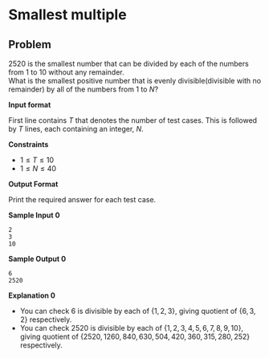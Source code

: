 # Smallest multiple

## Problem

$2520$ is the smallest number that can be divided by each of the numbers from $1$ to $10$ without any remainder.<br/>
What is the smallest positive number that is evenly divisible(divisible with no remainder) by all of the numbers from $1$ to $N$?

**Input format**

First line contains $T$ that denotes the number of test cases. This is followed by $T$ lines, each containing an integer, $N$.

**Constraints**

- $1 \leq T \leq 10$
- $1 \leq N \leq 40$

**Output Format**

Print the required answer for each test case.

**Sample Input 0**
```
2
3
10
```

**Sample Output 0**
```
6
2520
```

**Explanation 0**

- You can check $6$ is divisible by each of $\{1, 2, 3\}$, giving quotient of $\{6, 3, 2\}$ respectively.
- You can check $2520$ is divisible by each of $\{1, 2, 3, 4, 5, 6, 7, 8, 9, 10\}$, giving quotient of $\{2520, 1260, 840, 630, 504, 420, 360, 315, 280, 252\}$ respectively.